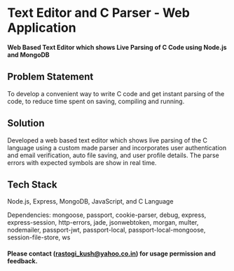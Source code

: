 # Text Editor and C Parser - Web Application
**Web Based Text Editor which shows Live Parsing of C Code using Node.js and MongoDB**

## Problem Statement
To develop a convenient way to write C code and get instant parsing of the code, to reduce time spent on saving, compiling and running.

## Solution
Developed a web based text editor which shows live parsing of the C language using a custom made parser and incorporates user authentication and email verification, auto file saving, and user profile details. The parse errors with expected symbols are show in real time.

## Tech Stack
Node.js, Express, MongoDB, JavaScript, and C Language

Dependencies: mongoose, passport, cookie-parser, debug, express, express-session, http-errors, jade, jsonwebtoken, morgan, multer, nodemailer, passport-jwt, passport-local, passport-local-mongoose, session-file-store, ws

#### Please contact (rastogi_kush@yahoo.co.in) for usage permission and feedback.

